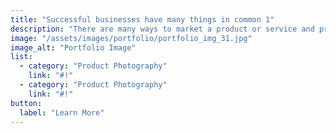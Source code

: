 ```yaml
---
title: "Successful businesses have many things in common 1"
description: "There are many ways to market a product or service and providing the potential clients and testimonials. The power of testimonials can never."
image: "/assets/images/portfolio/portfolio_img_31.jpg"
image_alt: "Portfolio Image"
list:
  - category: "Product Photography"
    link: "#!"
  - category: "Product Photography"
    link: "#!"
button:
  label: "Learn More"
---
```

